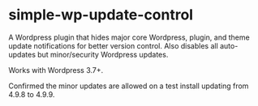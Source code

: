 simple-wp-update-control
=========================

A Wordpress plugin that hides major core Wordpress, plugin, and theme update notifications for better version control. Also disables all auto-updates but minor/security Wordpress updates.

Works with Wordpress 3.7+.

Confirmed the minor updates are allowed on a test install updating from 4.9.8 to 4.9.9.

